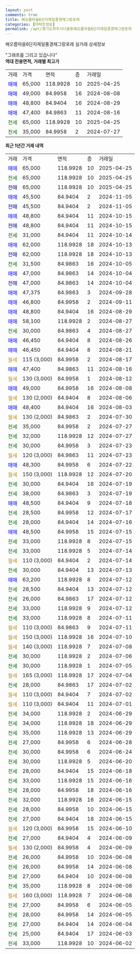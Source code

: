 ```yaml
---
layout: post
comments: true
title: 해오름마을6단지제일풍경채그랑포레
categories: [아파트정보]
permalink: /apt/경기도파주시다율동해오름마을6단지제일풍경채그랑포레
---
```


해오름마을6단지제일풍경채그랑포레 실거래 상세정보

<script type="text/javascript">
  google.charts.load('current', {'packages':['line', 'corechart']});
  google.charts.setOnLoadCallback(drawChart);

  function drawChart() {
    var data = new google.visualization.DataTable();
    data.addColumn('date', '거래일');
    data.addColumn('number', "매매");
    data.addColumn('number', "전세");
    data.addColumn('number', "전매");

    data.addRows([[new Date(Date.parse("2025-04-25")), 65000, null, null], [new Date(Date.parse("2025-04-25")), null, 65000, null], [new Date(Date.parse("2025-04-25")), null, null, 65000], [new Date(Date.parse("2024-11-05")), 45500, null, null], [new Date(Date.parse("2024-11-05")), null, null, 45500], [new Date(Date.parse("2024-10-15")), 48800, null, null], [new Date(Date.parse("2024-10-15")), null, null, 48800], [new Date(Date.parse("2024-10-14")), null, 31000, null], [new Date(Date.parse("2024-10-13")), 62000, null, null], [new Date(Date.parse("2024-10-13")), null, null, 62000], [new Date(Date.parse("2024-10-05")), null, 31500, null], [new Date(Date.parse("2024-10-04")), 47000, null, null], [new Date(Date.parse("2024-10-04")), null, null, 47000], [new Date(Date.parse("2024-09-28")), 47375, null, null], [new Date(Date.parse("2024-09-11")), 46800, null, null], [new Date(Date.parse("2024-08-29")), 48800, null, null], [new Date(Date.parse("2024-08-27")), 58100, null, null], [new Date(Date.parse("2024-08-27")), null, 30000, null], [new Date(Date.parse("2024-08-26")), 46450, null, null], [new Date(Date.parse("2024-08-21")), 46450, null, null], [new Date(Date.parse("2024-08-17")), null, null, null], [new Date(Date.parse("2024-08-16")), 47400, null, null], [new Date(Date.parse("2024-08-12")), null, null, null], [new Date(Date.parse("2024-08-08")), 49000, null, null], [new Date(Date.parse("2024-08-06")), null, null, null], [new Date(Date.parse("2024-08-03")), 48400, null, null], [new Date(Date.parse("2024-07-30")), null, null, null], [new Date(Date.parse("2024-07-27")), null, 35000, null], [new Date(Date.parse("2024-07-27")), null, 32000, null], [new Date(Date.parse("2024-07-23")), null, 30000, null], [new Date(Date.parse("2024-07-23")), null, null, null], [new Date(Date.parse("2024-07-22")), 48300, null, null], [new Date(Date.parse("2024-07-20")), null, null, null], [new Date(Date.parse("2024-07-19")), null, 30000, null], [new Date(Date.parse("2024-07-19")), null, 38000, null], [new Date(Date.parse("2024-07-18")), 48500, null, null], [new Date(Date.parse("2024-07-17")), null, 28500, null], [new Date(Date.parse("2024-07-16")), null, 28000, null], [new Date(Date.parse("2024-07-15")), 48500, null, null], [new Date(Date.parse("2024-07-15")), null, 33000, null], [new Date(Date.parse("2024-07-14")), null, 33000, null], [new Date(Date.parse("2024-07-14")), null, null, null], [new Date(Date.parse("2024-07-13")), null, 30000, null], [new Date(Date.parse("2024-07-12")), 63200, null, null], [new Date(Date.parse("2024-07-12")), null, 28500, null], [new Date(Date.parse("2024-07-12")), null, 26000, null], [new Date(Date.parse("2024-07-12")), null, 33000, null], [new Date(Date.parse("2024-07-11")), null, 33000, null], [new Date(Date.parse("2024-07-11")), null, null, null], [new Date(Date.parse("2024-07-10")), null, null, null], [new Date(Date.parse("2024-07-08")), null, null, null], [new Date(Date.parse("2024-07-06")), null, 30000, null], [new Date(Date.parse("2024-07-05")), null, 30000, null], [new Date(Date.parse("2024-07-04")), null, null, null], [new Date(Date.parse("2024-07-02")), null, 28000, null], [new Date(Date.parse("2024-07-02")), null, null, null], [new Date(Date.parse("2024-07-01")), null, null, null], [new Date(Date.parse("2024-06-29")), null, 34000, null], [new Date(Date.parse("2024-06-29")), null, 34000, null], [new Date(Date.parse("2024-06-29")), null, 35000, null], [new Date(Date.parse("2024-06-28")), null, 27000, null], [new Date(Date.parse("2024-06-24")), null, 30000, null], [new Date(Date.parse("2024-06-20")), null, 30000, null], [new Date(Date.parse("2024-06-18")), null, 28000, null], [new Date(Date.parse("2024-06-16")), null, 33000, null], [new Date(Date.parse("2024-06-16")), null, 28000, null], [new Date(Date.parse("2024-06-15")), null, 32000, null], [new Date(Date.parse("2024-06-15")), null, 28000, null], [new Date(Date.parse("2024-06-15")), null, 27000, null], [new Date(Date.parse("2024-06-10")), null, null, null], [new Date(Date.parse("2024-06-09")), null, 27000, null], [new Date(Date.parse("2024-06-09")), null, null, null], [new Date(Date.parse("2024-06-08")), null, 26000, null], [new Date(Date.parse("2024-06-08")), null, 26000, null], [new Date(Date.parse("2024-06-08")), null, 27000, null], [new Date(Date.parse("2024-06-08")), null, 35000, null], [new Date(Date.parse("2024-06-08")), null, null, null], [new Date(Date.parse("2024-06-05")), null, 27000, null], [new Date(Date.parse("2024-06-05")), null, 28000, null], [new Date(Date.parse("2024-06-04")), null, 27000, null], [new Date(Date.parse("2024-06-03")), null, 25000, null], [new Date(Date.parse("2024-06-02")), null, 33000, null]]);

    var options = {
      hAxis: {
        format: 'yyyy/MM/dd'
      },    
      lineWidth: 0,
      pointsVisible: true,    
      title: '최근 1년간 유형별 실거래가 분포',
      legend: { position: 'bottom' }
    };

    var formatter = new google.visualization.NumberFormat({pattern:'###,###'} );
    formatter.format(data, 1);
    formatter.format(data, 2);
    
    setTimeout(function() {
        var chart = new google.visualization.LineChart(document.getElementById('columnchart_material'));
        chart.draw(data, (options));
        document.getElementById('loading').style.display = 'none';
    }, 200);
  }
</script>


<div id="loading" style="z-index:20; display: block; margin-left: 0px">"그래프를 그리고 있습니다"</div>
<div id="columnchart_material" style="width: 95%; margin-left: 0px; display: block"></div>
<!-- contents start -->
<b>역대 전용면적, 거래별 최고가</b>
<table class="sortable">
    <tr>
      <td>거래</td>
      <td>가격</td>
      <td>면적</td>
      <td>층</td>
      <td>거래일</td>
    </tr>
        <tr>
          <td><a style="color: blue">매매</a></td>
          <td>65,000</td>
          <td>118.9928</td>
          <td>10</td>
          <td>2025-04-25</td>
        </tr>            <tr>
          <td><a style="color: blue">매매</a></td>
          <td>49,000</td>
          <td>84.9958</td>
          <td>16</td>
          <td>2024-08-08</td>
        </tr>            <tr>
          <td><a style="color: blue">매매</a></td>
          <td>48,800</td>
          <td>84.9404</td>
          <td>16</td>
          <td>2024-08-29</td>
        </tr>            <tr>
          <td><a style="color: blue">매매</a></td>
          <td>47,400</td>
          <td>84.9863</td>
          <td>11</td>
          <td>2024-08-16</td>
        </tr>        
        <tr>
              <td><a style="color: darkgreen">전세</a></td>
              <td>65,000</td>
              <td>118.9928</td>
              <td>10</td>
              <td>2025-04-25</td>
            </tr>            <tr>
              <td><a style="color: darkgreen">전세</a></td>
              <td>35,000</td>
              <td>84.9958</td>
              <td>2</td>
              <td>2024-07-27</td>
            </tr>        
    
</table>

<b>최근 1년간 거래 내역</b>

<table class="sortable">
    <tr>
      <td>거래</td>
      <td>가격</td>
      <td>면적</td>
      <td>층</td>
      <td>거래일</td>
    </tr>
    <tr>
      <td><a style="color: blue">매매</a></td>
      <td>65,000</td>
      <td>118.9928</td>
      <td>10</td>
      <td>2025-04-25</td>
    </tr>          <tr>
      <td><a style="color: darkgreen">전세</a></td>
      <td>65,000</td>
      <td>118.9928</td>
      <td>10</td>
      <td>2025-04-25</td>
    </tr>          <tr>
      <td><a style="color: darkblue">전매</a></td>
      <td>65,000</td>
      <td>118.9928</td>
      <td>10</td>
      <td>2025-04-25</td>
    </tr>          <tr>
      <td><a style="color: blue">매매</a></td>
      <td>45,500</td>
      <td>84.9404</td>
      <td>2</td>
      <td>2024-11-05</td>
    </tr>          <tr>
      <td><a style="color: darkblue">전매</a></td>
      <td>45,500</td>
      <td>84.9404</td>
      <td>2</td>
      <td>2024-11-05</td>
    </tr>          <tr>
      <td><a style="color: blue">매매</a></td>
      <td>48,800</td>
      <td>84.9404</td>
      <td>11</td>
      <td>2024-10-15</td>
    </tr>          <tr>
      <td><a style="color: darkblue">전매</a></td>
      <td>48,800</td>
      <td>84.9404</td>
      <td>11</td>
      <td>2024-10-15</td>
    </tr>          <tr>
      <td><a style="color: darkgreen">전세</a></td>
      <td>31,000</td>
      <td>84.9404</td>
      <td>11</td>
      <td>2024-10-14</td>
    </tr>          <tr>
      <td><a style="color: blue">매매</a></td>
      <td>62,000</td>
      <td>118.9928</td>
      <td>18</td>
      <td>2024-10-13</td>
    </tr>          <tr>
      <td><a style="color: darkblue">전매</a></td>
      <td>62,000</td>
      <td>118.9928</td>
      <td>18</td>
      <td>2024-10-13</td>
    </tr>          <tr>
      <td><a style="color: darkgreen">전세</a></td>
      <td>31,500</td>
      <td>84.9863</td>
      <td>16</td>
      <td>2024-10-05</td>
    </tr>          <tr>
      <td><a style="color: blue">매매</a></td>
      <td>47,000</td>
      <td>84.9863</td>
      <td>14</td>
      <td>2024-10-04</td>
    </tr>          <tr>
      <td><a style="color: darkblue">전매</a></td>
      <td>47,000</td>
      <td>84.9863</td>
      <td>14</td>
      <td>2024-10-04</td>
    </tr>          <tr>
      <td><a style="color: blue">매매</a></td>
      <td>47,375</td>
      <td>84.9863</td>
      <td>3</td>
      <td>2024-09-28</td>
    </tr>          <tr>
      <td><a style="color: blue">매매</a></td>
      <td>46,800</td>
      <td>84.9958</td>
      <td>2</td>
      <td>2024-09-11</td>
    </tr>          <tr>
      <td><a style="color: blue">매매</a></td>
      <td>48,800</td>
      <td>84.9404</td>
      <td>16</td>
      <td>2024-08-29</td>
    </tr>          <tr>
      <td><a style="color: blue">매매</a></td>
      <td>58,100</td>
      <td>118.9928</td>
      <td>2</td>
      <td>2024-08-27</td>
    </tr>          <tr>
      <td><a style="color: darkgreen">전세</a></td>
      <td>30,000</td>
      <td>84.9863</td>
      <td>4</td>
      <td>2024-08-27</td>
    </tr>          <tr>
      <td><a style="color: blue">매매</a></td>
      <td>46,450</td>
      <td>84.9404</td>
      <td>8</td>
      <td>2024-08-26</td>
    </tr>          <tr>
      <td><a style="color: blue">매매</a></td>
      <td>46,450</td>
      <td>84.9404</td>
      <td>8</td>
      <td>2024-08-21</td>
    </tr>          <tr>
      <td><a style="color: darkgoldenrod">월세</a></td>
      <td>115 (3,000)</td>
      <td>84.9958</td>
      <td>2</td>
      <td>2024-08-17</td>
    </tr>          <tr>
      <td><a style="color: blue">매매</a></td>
      <td>47,400</td>
      <td>84.9863</td>
      <td>11</td>
      <td>2024-08-16</td>
    </tr>          <tr>
      <td><a style="color: darkgoldenrod">월세</a></td>
      <td>130 (3,000)</td>
      <td>84.9958</td>
      <td>1</td>
      <td>2024-08-12</td>
    </tr>          <tr>
      <td><a style="color: blue">매매</a></td>
      <td>49,000</td>
      <td>84.9958</td>
      <td>16</td>
      <td>2024-08-08</td>
    </tr>          <tr>
      <td><a style="color: darkgoldenrod">월세</a></td>
      <td>130 (2,000)</td>
      <td>84.9404</td>
      <td>8</td>
      <td>2024-08-06</td>
    </tr>          <tr>
      <td><a style="color: blue">매매</a></td>
      <td>48,400</td>
      <td>84.9404</td>
      <td>16</td>
      <td>2024-08-03</td>
    </tr>          <tr>
      <td><a style="color: darkgoldenrod">월세</a></td>
      <td>130 (2,000)</td>
      <td>84.9863</td>
      <td>2</td>
      <td>2024-07-30</td>
    </tr>          <tr>
      <td><a style="color: darkgreen">전세</a></td>
      <td>35,000</td>
      <td>84.9958</td>
      <td>2</td>
      <td>2024-07-27</td>
    </tr>          <tr>
      <td><a style="color: darkgreen">전세</a></td>
      <td>32,000</td>
      <td>118.9928</td>
      <td>12</td>
      <td>2024-07-27</td>
    </tr>          <tr>
      <td><a style="color: darkgreen">전세</a></td>
      <td>30,000</td>
      <td>84.9958</td>
      <td>3</td>
      <td>2024-07-23</td>
    </tr>          <tr>
      <td><a style="color: darkgoldenrod">월세</a></td>
      <td>120 (3,000)</td>
      <td>84.9863</td>
      <td>11</td>
      <td>2024-07-23</td>
    </tr>          <tr>
      <td><a style="color: blue">매매</a></td>
      <td>48,300</td>
      <td>84.9958</td>
      <td>6</td>
      <td>2024-07-22</td>
    </tr>          <tr>
      <td><a style="color: darkgoldenrod">월세</a></td>
      <td>150 (3,000)</td>
      <td>118.9928</td>
      <td>12</td>
      <td>2024-07-20</td>
    </tr>          <tr>
      <td><a style="color: darkgreen">전세</a></td>
      <td>30,000</td>
      <td>84.9404</td>
      <td>16</td>
      <td>2024-07-19</td>
    </tr>          <tr>
      <td><a style="color: darkgreen">전세</a></td>
      <td>38,000</td>
      <td>84.9863</td>
      <td>3</td>
      <td>2024-07-19</td>
    </tr>          <tr>
      <td><a style="color: blue">매매</a></td>
      <td>48,500</td>
      <td>84.9404</td>
      <td>9</td>
      <td>2024-07-18</td>
    </tr>          <tr>
      <td><a style="color: darkgreen">전세</a></td>
      <td>28,500</td>
      <td>84.9958</td>
      <td>12</td>
      <td>2024-07-17</td>
    </tr>          <tr>
      <td><a style="color: darkgreen">전세</a></td>
      <td>28,000</td>
      <td>84.9404</td>
      <td>14</td>
      <td>2024-07-16</td>
    </tr>          <tr>
      <td><a style="color: blue">매매</a></td>
      <td>48,500</td>
      <td>84.9958</td>
      <td>15</td>
      <td>2024-07-15</td>
    </tr>          <tr>
      <td><a style="color: darkgreen">전세</a></td>
      <td>33,000</td>
      <td>118.9928</td>
      <td>8</td>
      <td>2024-07-15</td>
    </tr>          <tr>
      <td><a style="color: darkgreen">전세</a></td>
      <td>33,000</td>
      <td>118.9928</td>
      <td>5</td>
      <td>2024-07-14</td>
    </tr>          <tr>
      <td><a style="color: darkgoldenrod">월세</a></td>
      <td>110 (3,000)</td>
      <td>84.9404</td>
      <td>2</td>
      <td>2024-07-14</td>
    </tr>          <tr>
      <td><a style="color: darkgreen">전세</a></td>
      <td>30,000</td>
      <td>84.9404</td>
      <td>13</td>
      <td>2024-07-13</td>
    </tr>          <tr>
      <td><a style="color: blue">매매</a></td>
      <td>63,200</td>
      <td>118.9928</td>
      <td>8</td>
      <td>2024-07-12</td>
    </tr>          <tr>
      <td><a style="color: darkgreen">전세</a></td>
      <td>28,500</td>
      <td>84.9404</td>
      <td>13</td>
      <td>2024-07-12</td>
    </tr>          <tr>
      <td><a style="color: darkgreen">전세</a></td>
      <td>26,000</td>
      <td>84.9863</td>
      <td>17</td>
      <td>2024-07-12</td>
    </tr>          <tr>
      <td><a style="color: darkgreen">전세</a></td>
      <td>33,000</td>
      <td>118.9928</td>
      <td>9</td>
      <td>2024-07-12</td>
    </tr>          <tr>
      <td><a style="color: darkgreen">전세</a></td>
      <td>33,000</td>
      <td>118.9928</td>
      <td>8</td>
      <td>2024-07-11</td>
    </tr>          <tr>
      <td><a style="color: darkgoldenrod">월세</a></td>
      <td>110 (3,000)</td>
      <td>84.9863</td>
      <td>9</td>
      <td>2024-07-11</td>
    </tr>          <tr>
      <td><a style="color: darkgoldenrod">월세</a></td>
      <td>150 (3,000)</td>
      <td>118.9928</td>
      <td>16</td>
      <td>2024-07-10</td>
    </tr>          <tr>
      <td><a style="color: darkgoldenrod">월세</a></td>
      <td>140 (3,000)</td>
      <td>118.9928</td>
      <td>7</td>
      <td>2024-07-08</td>
    </tr>          <tr>
      <td><a style="color: darkgreen">전세</a></td>
      <td>30,000</td>
      <td>118.9928</td>
      <td>2</td>
      <td>2024-07-06</td>
    </tr>          <tr>
      <td><a style="color: darkgreen">전세</a></td>
      <td>30,000</td>
      <td>118.9928</td>
      <td>1</td>
      <td>2024-07-05</td>
    </tr>          <tr>
      <td><a style="color: darkgoldenrod">월세</a></td>
      <td>165 (3,000)</td>
      <td>118.9928</td>
      <td>17</td>
      <td>2024-07-04</td>
    </tr>          <tr>
      <td><a style="color: darkgreen">전세</a></td>
      <td>28,000</td>
      <td>84.9863</td>
      <td>17</td>
      <td>2024-07-02</td>
    </tr>          <tr>
      <td><a style="color: darkgoldenrod">월세</a></td>
      <td>110 (3,000)</td>
      <td>84.9404</td>
      <td>7</td>
      <td>2024-07-02</td>
    </tr>          <tr>
      <td><a style="color: darkgoldenrod">월세</a></td>
      <td>110 (3,000)</td>
      <td>84.9404</td>
      <td>11</td>
      <td>2024-07-01</td>
    </tr>          <tr>
      <td><a style="color: darkgreen">전세</a></td>
      <td>34,000</td>
      <td>118.9928</td>
      <td>2</td>
      <td>2024-06-29</td>
    </tr>          <tr>
      <td><a style="color: darkgreen">전세</a></td>
      <td>34,000</td>
      <td>118.9928</td>
      <td>18</td>
      <td>2024-06-29</td>
    </tr>          <tr>
      <td><a style="color: darkgreen">전세</a></td>
      <td>35,000</td>
      <td>118.9928</td>
      <td>13</td>
      <td>2024-06-29</td>
    </tr>          <tr>
      <td><a style="color: darkgreen">전세</a></td>
      <td>27,000</td>
      <td>84.9958</td>
      <td>6</td>
      <td>2024-06-28</td>
    </tr>          <tr>
      <td><a style="color: darkgreen">전세</a></td>
      <td>30,000</td>
      <td>84.9958</td>
      <td>6</td>
      <td>2024-06-24</td>
    </tr>          <tr>
      <td><a style="color: darkgreen">전세</a></td>
      <td>30,000</td>
      <td>118.9928</td>
      <td>5</td>
      <td>2024-06-20</td>
    </tr>          <tr>
      <td><a style="color: darkgreen">전세</a></td>
      <td>28,000</td>
      <td>84.9404</td>
      <td>15</td>
      <td>2024-06-18</td>
    </tr>          <tr>
      <td><a style="color: darkgreen">전세</a></td>
      <td>33,000</td>
      <td>118.9928</td>
      <td>15</td>
      <td>2024-06-16</td>
    </tr>          <tr>
      <td><a style="color: darkgreen">전세</a></td>
      <td>28,000</td>
      <td>84.9958</td>
      <td>18</td>
      <td>2024-06-16</td>
    </tr>          <tr>
      <td><a style="color: darkgreen">전세</a></td>
      <td>32,000</td>
      <td>118.9928</td>
      <td>16</td>
      <td>2024-06-15</td>
    </tr>          <tr>
      <td><a style="color: darkgreen">전세</a></td>
      <td>28,000</td>
      <td>84.9958</td>
      <td>10</td>
      <td>2024-06-15</td>
    </tr>          <tr>
      <td><a style="color: darkgreen">전세</a></td>
      <td>27,000</td>
      <td>84.9404</td>
      <td>18</td>
      <td>2024-06-15</td>
    </tr>          <tr>
      <td><a style="color: darkgoldenrod">월세</a></td>
      <td>120 (3,000)</td>
      <td>84.9958</td>
      <td>15</td>
      <td>2024-06-10</td>
    </tr>          <tr>
      <td><a style="color: darkgreen">전세</a></td>
      <td>27,000</td>
      <td>84.9404</td>
      <td>4</td>
      <td>2024-06-09</td>
    </tr>          <tr>
      <td><a style="color: darkgoldenrod">월세</a></td>
      <td>130 (2,000)</td>
      <td>84.9958</td>
      <td>4</td>
      <td>2024-06-09</td>
    </tr>          <tr>
      <td><a style="color: darkgreen">전세</a></td>
      <td>26,000</td>
      <td>84.9958</td>
      <td>10</td>
      <td>2024-06-08</td>
    </tr>          <tr>
      <td><a style="color: darkgreen">전세</a></td>
      <td>26,000</td>
      <td>84.9958</td>
      <td>14</td>
      <td>2024-06-08</td>
    </tr>          <tr>
      <td><a style="color: darkgreen">전세</a></td>
      <td>27,000</td>
      <td>84.9404</td>
      <td>10</td>
      <td>2024-06-08</td>
    </tr>          <tr>
      <td><a style="color: darkgreen">전세</a></td>
      <td>35,000</td>
      <td>118.9928</td>
      <td>8</td>
      <td>2024-06-08</td>
    </tr>          <tr>
      <td><a style="color: darkgoldenrod">월세</a></td>
      <td>160 (3,000)</td>
      <td>118.9928</td>
      <td>7</td>
      <td>2024-06-08</td>
    </tr>          <tr>
      <td><a style="color: darkgreen">전세</a></td>
      <td>27,000</td>
      <td>84.9958</td>
      <td>6</td>
      <td>2024-06-05</td>
    </tr>          <tr>
      <td><a style="color: darkgreen">전세</a></td>
      <td>28,000</td>
      <td>84.9958</td>
      <td>14</td>
      <td>2024-06-05</td>
    </tr>          <tr>
      <td><a style="color: darkgreen">전세</a></td>
      <td>27,000</td>
      <td>84.9404</td>
      <td>14</td>
      <td>2024-06-04</td>
    </tr>          <tr>
      <td><a style="color: darkgreen">전세</a></td>
      <td>25,000</td>
      <td>84.9404</td>
      <td>17</td>
      <td>2024-06-03</td>
    </tr>          <tr>
      <td><a style="color: darkgreen">전세</a></td>
      <td>33,000</td>
      <td>118.9928</td>
      <td>10</td>
      <td>2024-06-02</td>
    </tr>      </table>
<!-- contents end -->    

